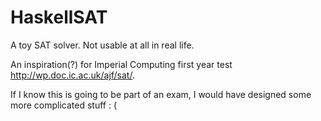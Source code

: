 # HaskellSAT

A toy SAT solver. Not usable at all in real life.

An inspiration(?) for Imperial Computing first year test http://wp.doc.ic.ac.uk/ajf/sat/.

If I know this is going to be part of an exam, I would have designed some more complicated stuff : (

